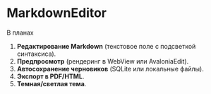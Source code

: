# MarkdownEditor

В планах
1. **Редактирование Markdown** (текстовое поле с подсветкой синтаксиса).
2. **Предпросмотр** (рендеринг в WebView или AvaloniaEdit).
3. **Автосохранение черновиков** (SQLite или локальные файлы).
4. **Экспорт в PDF/HTML**.
5. **Темная/светлая тема**.
